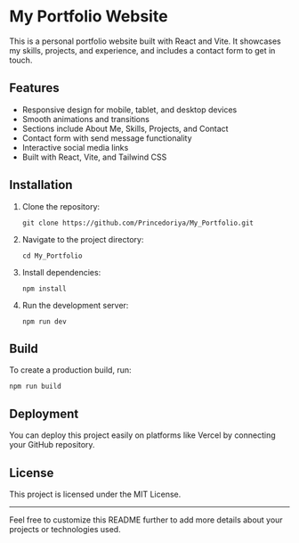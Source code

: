 # My Portfolio Website

This is a personal portfolio website built with React and Vite. It showcases my skills, projects, and experience, and includes a contact form to get in touch.

## Features

- Responsive design for mobile, tablet, and desktop devices
- Smooth animations and transitions
- Sections include About Me, Skills, Projects, and Contact
- Contact form with send message functionality
- Interactive social media links
- Built with React, Vite, and Tailwind CSS

## Installation

1. Clone the repository:
   ```
   git clone https://github.com/Princedoriya/My_Portfolio.git
   ```
2. Navigate to the project directory:
   ```
   cd My_Portfolio
   ```
3. Install dependencies:
   ```
   npm install
   ```
4. Run the development server:
   ```
   npm run dev
   ```

## Build

To create a production build, run:
```
npm run build
```

## Deployment

You can deploy this project easily on platforms like Vercel by connecting your GitHub repository.

## License

This project is licensed under the MIT License.

---

Feel free to customize this README further to add more details about your projects or technologies used.
